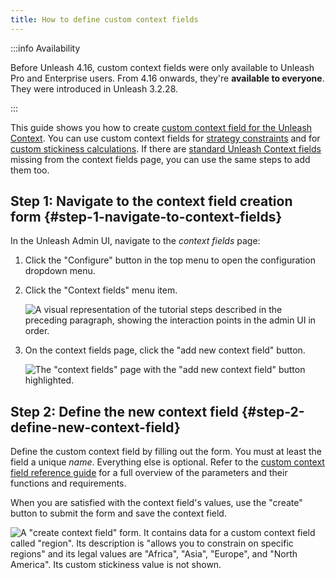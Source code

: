 ```yaml
---
title: How to define custom context fields
---
```


:::info Availability


Before Unleash 4.16, custom context fields were only available to Unleash Pro and Enterprise users. From 4.16 onwards, they're **available to everyone**. They were introduced in Unleash 3.2.28.

:::

This guide shows you how to create [custom context field for the Unleash Context](../user_guide/unleash-context.md#custom-context-fields). You can use custom context fields for [strategy constraints](../reference/strategy-constraints.md) and for [custom stickiness calculations](../reference/stickiness.md#custom-stickiness). If there are [standard Unleash Context fields](../user_guide/unleash-context.md#structure) missing from the context fields page, you can use the same steps to add them too.

## Step 1: Navigate to the context field creation form {#step-1-navigate-to-context-fields}

In the Unleash Admin UI, navigate to the _context fields_  page:
1. Click the "Configure" button in the top menu to open the configuration dropdown menu.
2. Click the "Context fields" menu item.

    ![A visual representation of the tutorial steps described in the preceding paragraph, showing the interaction points in the admin UI in order.](/img/context-fields.png)

3. On the context fields page, click the "add new context field" button.

    ![The "context fields" page with the "add new context field" button highlighted.]( /img/context-field-create-button.png)

## Step 2: Define the new context field {#step-2-define-new-context-field}

Define the custom context field by filling out the form. You must at least the field a unique _name_. Everything else is optional. Refer to the [custom context field reference guide](../user_guide/unleash-context.md#custom-context-fields) for a full overview of the parameters and their functions and requirements.

When you are satisfied with the context field's values, use the "create" button to submit the form and save the context field.

![A "create context field" form. It contains data for a custom context field called "region". Its description is "allows you to constrain on specific regions" and its legal values are "Africa", "Asia", "Europe", and "North America". Its custom stickiness value is not shown.](/img/new_context_field.png)
